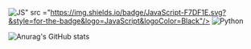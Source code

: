 <img alt="JS"/></svg>" src ="https://img.shields.io/badge/JavaScript-F7DF1E.svg?&style=for-the-badge&logo=JavaScript&logoColor=Black"/>
<img alt="Python" src ="https://img.shields.io/badge/Python-3776AB.svg?&style=for-the-badge&logo=Python&logoColor=white"/>
<!--
**jy1655/jy1655** is a ✨ _special_ ✨ repository because its `README.md` (this file) appears on your GitHub profile.

Here are some ideas to get you started:

- 🔭 I’m currently working on ...
- 🌱 I’m currently learning ...
- 👯 I’m looking to collaborate on ...
- 🤔 I’m looking for help with ...
- 💬 Ask me about ...
- 📫 How to reach me: ...
- 😄 Pronouns: ...
- ⚡ Fun fact: ...
-->

![Anurag's GitHub stats](https://github-readme-stats.vercel.app/api?username=jy1655&hide=stars,prs,issues,contribs&count_private=true&show_icons=true&theme=dark)


